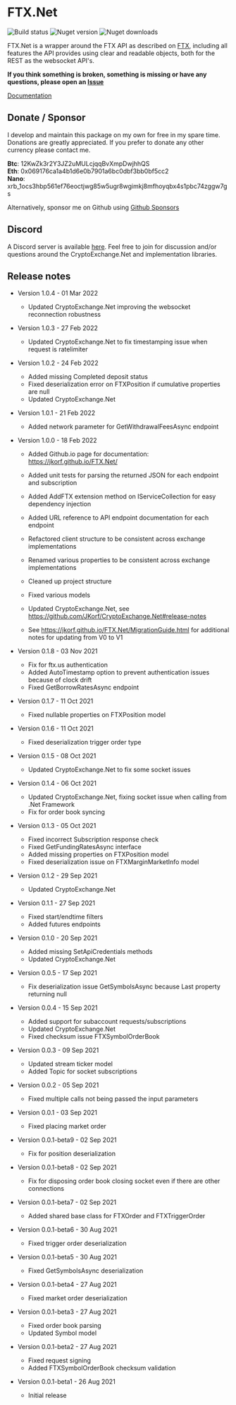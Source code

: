 # FTX.Net
![Build status](https://app.travis-ci.com/JKorf/FTX.Net.svg?token=2PbyJrjvDDpys8nuT4Xb&branch=main) ![Nuget version](https://img.shields.io/nuget/v/FTX.net.svg)  ![Nuget downloads](https://img.shields.io/nuget/dt/FTX.Net.svg)
 
FTX.Net is a wrapper around the FTX API as described on [FTX](https://docs.ftx.com/), including all features the API provides using clear and readable objects, both for the REST  as the websocket API's.

**If you think something is broken, something is missing or have any questions, please open an [Issue](https://github.com/JKorf/FTX.Net/issues)**

[Documentation](https://jkorf.github.io/FTX.Net/)

## Donate / Sponsor
I develop and maintain this package on my own for free in my spare time. Donations are greatly appreciated. If you prefer to donate any other currency please contact me.

**Btc**:  12KwZk3r2Y3JZ2uMULcjqqBvXmpDwjhhQS  
**Eth**:  0x069176ca1a4b1d6e0b7901a6bc0dbf3bb0bf5cc2  
**Nano**: xrb_1ocs3hbp561ef76eoctjwg85w5ugr8wgimkj8mfhoyqbx4s1pbc74zggw7gs  

Alternatively, sponsor me on Github using [Github Sponsors](https://github.com/sponsors/JKorf)  

## Discord
A Discord server is available [here](https://discord.gg/MSpeEtSY8t). Feel free to join for discussion and/or questions around the CryptoExchange.Net and implementation libraries.

## Release notes
* Version 1.0.4 - 01 Mar 2022
    * Updated CryptoExchange.Net improving the websocket reconnection robustness

* Version 1.0.3 - 27 Feb 2022
    * Updated CryptoExchange.Net to fix timestamping issue when request is ratelimiter

* Version 1.0.2 - 24 Feb 2022
    * Added missing Completed deposit status
    * Fixed deserialization error on FTXPosition if cumulative properties are null
    * Updated CryptoExchange.Net

* Version 1.0.1 - 21 Feb 2022
    * Added network parameter for GetWithdrawalFeesAsync endpoint

* Version 1.0.0 - 18 Feb 2022
	* Added Github.io page for documentation: https://jkorf.github.io/FTX.Net/
	* Added unit tests for parsing the returned JSON for each endpoint and subscription
	* Added AddFTX extension method on IServiceCollection for easy dependency injection
	* Added URL reference to API endpoint documentation for each endpoint

	* Refactored client structure to be consistent across exchange implementations
	* Renamed various properties to be consistent across exchange implementations

	* Cleaned up project structure
	* Fixed various models

	* Updated CryptoExchange.Net, see https://github.com/JKorf/CryptoExchange.Net#release-notes
	* See https://jkorf.github.io/FTX.Net/MigrationGuide.html for additional notes for updating from V0 to V1

* Version 0.1.8 - 03 Nov 2021
    * Fix for ftx.us authentication
    * Added AutoTimestamp option to prevent authentication issues because of clock drift
    * Fixed GetBorrowRatesAsync endpoint

* Version 0.1.7 - 11 Oct 2021
    * Fixed nullable properties on FTXPosition model

* Version 0.1.6 - 11 Oct 2021
    * Fixed deserialization trigger order type

* Version 0.1.5 - 08 Oct 2021
    * Updated CryptoExchange.Net to fix some socket issues

* Version 0.1.4 - 06 Oct 2021
    * Updated CryptoExchange.Net, fixing socket issue when calling from .Net Framework
    * Fix for order book syncing

* Version 0.1.3 - 05 Oct 2021
    * Fixed incorrect Subscription response check
    * Fixed GetFundingRatesAsync interface
    * Added missing properties on FTXPosition model
    * Fixed deserialization issue on FTXMarginMarketInfo model

* Version 0.1.2 - 29 Sep 2021
    * Updated CryptoExchange.Net

* Version 0.1.1 - 27 Sep 2021
    * Fixed start/endtime filters
    * Added futures endpoints

* Version 0.1.0 - 20 Sep 2021
    * Added missing SetApiCredentials methods
    * Updated CryptoExchange.Net

* Version 0.0.5 - 17 Sep 2021
    * Fix deserialization issue GetSymbolsAsync because Last property returning null

* Version 0.0.4 - 15 Sep 2021
    * Added support for subaccount requests/subscriptions
    * Updated CryptoExchange.Net
    * Fixed checksum issue FTXSymbolOrderBook

* Version 0.0.3 - 09 Sep 2021
    * Updated stream ticker model
    * Added Topic for socket subscriptions

* Version 0.0.2 - 05 Sep 2021
    * Fixed multiple calls not being passed the input parameters

* Version 0.0.1 - 03 Sep 2021
    * Fixed placing market order

* Version 0.0.1-beta9 - 02 Sep 2021
    * Fix for position deserialization

* Version 0.0.1-beta8 - 02 Sep 2021
    * Fix for disposing order book closing socket even if there are other connections

* Version 0.0.1-beta7 - 02 Sep 2021
    * Added shared base class for FTXOrder and FTXTriggerOrder

* Version 0.0.1-beta6 - 30 Aug 2021
    * Fixed trigger order deserialization

* Version 0.0.1-beta5 - 30 Aug 2021
    * Fixed GetSymbolsAsync deserialization

* Version 0.0.1-beta4 - 27 Aug 2021
    * Fixed market order deserialization

* Version 0.0.1-beta3 - 27 Aug 2021
    * Fixed order book parsing
    * Updated Symbol model

* Version 0.0.1-beta2 - 27 Aug 2021
    * Fixed request signing
    * Added FTXSymbolOrderBook checksum validation


* Version 0.0.1-beta1 - 26 Aug 2021
    * Initial release
